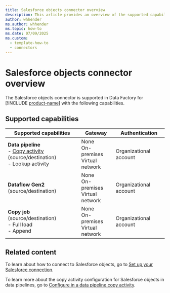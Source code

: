 ```yaml
---
title: Salesforce objects connector overview
description: This article provides an overview of the supported capabilities of the Salesforce objects connector.
author: whhender
ms.author: whhender
ms.topic: how-to
ms.date: 07/09/2025
ms.custom:
  - template-how-to
  - connectors
---
```


# Salesforce objects connector overview

The Salesforce objects connector is supported in Data Factory for [!INCLUDE [product-name](../includes/product-name.md)] with the following capabilities.

## Supported capabilities

| Supported capabilities                                                                 | Gateway                        | Authentication   |
|----------------------------------------------------------------------------------------|--------------------------------|------------------|
| **Data pipeline** <br>- [Copy activity](connector-salesforce-copy-activity.md) (source/destination)<br>- Lookup activity        | None<br> On-premises<br> Virtual network | Organizational account |
| **Dataflow Gen2** (source/destination)                                                 | None<br> On-premises<br> Virtual network | Organizational account |
| **Copy job** (source/destination) <br>- Full load<br>- Append | None<br> On-premises<br> Virtual network | Organizational account |

## Related content

To learn about how to connect to Salesforce objects, go to [Set up your Salesforce connection](connector-salesforce-objects.md).

To learn more about the copy activity configuration for Salesforce objects in data pipelines, go to [Configure in a data pipeline copy activity](connector-salesforce-copy-activity.md).
